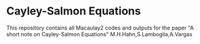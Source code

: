 # Cayley-Salmon Equations
This repository contains all Macaulay2 codes and outputs for the paper "A short note on Cayley-Salmon Equations" M.H.Hahn,S.Lamboglia,A.Vargas

